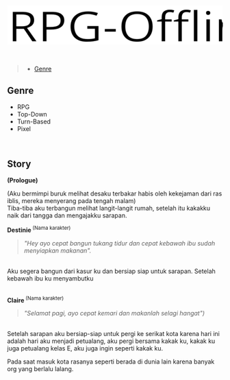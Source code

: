 <p align="center">
  <img src="asset/title.svg">
</p>
<br>

>+ [Genre](#story)


<span id="genre"><h2>Genre</h2></span>
+ RPG
+ Top-Down
+ Turn-Based
+ Pixel
<br>

## Story

__(Prologue)__

(Aku bermimpi buruk melihat desaku terbakar habis oleh kekejaman dari ras iblis, mereka menyerang pada tengah malam)
<br>Tiba-tiba aku terbangun melihat langit-langit rumah, setelah itu kakakku naik dari tangga dan mengajakku sarapan.

<b>Destinie</b><sup> (Nama karakter)</sup><br>

>_"Hey ayo cepat bangun tukang tidur dan cepat kebawah ibu sudah menyiapkan makanan"._

<br>Aku segera bangun dari kasur ku dan bersiap siap untuk sarapan.
Setelah kebawah ibu ku menyambutku

<br><b>Claire</b><sup> (Nama karakter)</sup>

>_"Selamat pagi, ayo cepat kemari dan makanlah selagi hangat")_

<br>Setelah sarapan aku bersiap-siap untuk pergi ke serikat kota karena hari ini adalah hari aku menjadi petualang, aku pergi bersama kakak ku, kakak ku juga petualang kelas E, aku juga ingin seperti kakak ku.

Pada saat masuk kota rasanya seperti berada di dunia lain karena banyak org yang berlalu lalang.
